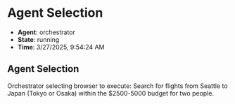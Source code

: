 # Agent Selection

- **Agent**: orchestrator
- **State**: running
- **Time**: 3/27/2025, 9:54:24 AM

## Agent Selection

Orchestrator selecting browser to execute: Search for flights from Seattle to Japan (Tokyo or Osaka) within the $2500-5000 budget for two people.

